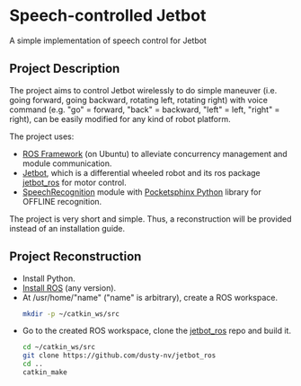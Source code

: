 # Speech-controlled Jetbot
A simple implementation of speech control for Jetbot

## Project Description
The project aims to control Jetbot wirelessly to do simple maneuver (i.e. going forward, going backward, rotating left, rotating right) with voice command (e.g. "go" = forward, "back" = backward, "left" = left, "right" = right), can be easily modified for any kind of robot platform. 

The project uses: 
* [ROS Framework](http://wiki.ros.org/) (on Ubuntu) to alleviate concurrency management and module communication.
* [Jetbot](https://jetbot.org/master/), which is a differential wheeled robot and its ros package [jetbot_ros](https://github.com/dusty-nv/jetbot_ros) for motor control.
* [SpeechRecognition](https://github.com/Uberi/speech_recognition#readme) module with [Pocketsphinx Python](https://github.com/bambocher/pocketsphinx-python) library for OFFLINE recognition.

The project is very short and simple. Thus, a reconstruction will be provided instead of an installation guide.

## Project Reconstruction
* Install Python.
* [Install ROS](http://wiki.ros.org/melodic/Installation/Ubuntu) (any version).
* At /usr/home/"name" ("name" is arbitrary), create a ROS workspace.
   ```sh
   mkdir -p ~/catkin_ws/src
   ```
* Go to the created ROS workspace, clone the [jetbot_ros](https://github.com/dusty-nv/jetbot_ros) repo and build it.
   ```sh
   cd ~/catkin_ws/src
   git clone https://github.com/dusty-nv/jetbot_ros 
   cd ..
   catkin_make
   ```

